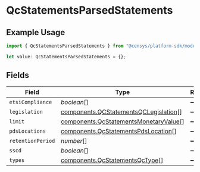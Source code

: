 # QcStatementsParsedStatements

## Example Usage

```typescript
import { QcStatementsParsedStatements } from "@censys/platform-sdk/models/components";

let value: QcStatementsParsedStatements = {};
```

## Fields

| Field                                                                                          | Type                                                                                           | Required                                                                                       | Description                                                                                    |
| ---------------------------------------------------------------------------------------------- | ---------------------------------------------------------------------------------------------- | ---------------------------------------------------------------------------------------------- | ---------------------------------------------------------------------------------------------- |
| `etsiCompliance`                                                                               | *boolean*[]                                                                                    | :heavy_minus_sign:                                                                             | N/A                                                                                            |
| `legislation`                                                                                  | [components.QCStatementsQCLegislation](../../models/components/qcstatementsqclegislation.md)[] | :heavy_minus_sign:                                                                             | N/A                                                                                            |
| `limit`                                                                                        | [components.QcStatementsMonetaryValue](../../models/components/qcstatementsmonetaryvalue.md)[] | :heavy_minus_sign:                                                                             | N/A                                                                                            |
| `pdsLocations`                                                                                 | [components.QcStatementsPdsLocation](../../models/components/qcstatementspdslocation.md)[]     | :heavy_minus_sign:                                                                             | N/A                                                                                            |
| `retentionPeriod`                                                                              | *number*[]                                                                                     | :heavy_minus_sign:                                                                             | N/A                                                                                            |
| `sscd`                                                                                         | *boolean*[]                                                                                    | :heavy_minus_sign:                                                                             | N/A                                                                                            |
| `types`                                                                                        | [components.QcStatementsQcType](../../models/components/qcstatementsqctype.md)[]               | :heavy_minus_sign:                                                                             | N/A                                                                                            |